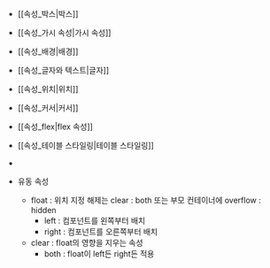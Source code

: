 - [[속성_박스|박스]]
- [[속성_가시 속성|가시 속성]]
- [[속성_배경|배경]]
- [[속성_글자와 텍스트|글자]]
- [[속성_위치|위치]]
- [[속성_커서|커서]]
- [[속성_flex|flex 속성]]
- [[속성_테이블 스타일링|테이블 스타일링]]
- 

- 유동 속성
	- float : 위치 지정
		해제는 clear : both 또는 부모 컨테이너에 overflow : hidden
		- left : 컴포넌트를 왼쪽부터 배치
		- right : 컴포넌트를 오른쪽부터 배치
	- clear : float의 영향을 지우는 속성
		- both : float이 left든 right든 적용



